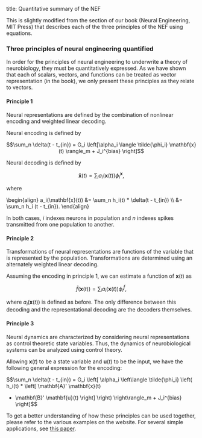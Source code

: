 title: Quantitative summary of the NEF

This is slightly modified from the section of our book (Neural Engineering,
MIT Press) that describes each of the three principles of the NEF using
equations.

### Three principles of neural engineering quantified

In order for the principles of neural engineering to underwrite a theory of
neurobiology, they must be quantitatively expressed. As we have shown that
each of scalars, vectors, and functions can be treated as vector
representation (in the book), we only present these principles as they relate
to vectors.

#### Principle 1

Neural representations are defined by the combination of nonlinear encoding
and weighted linear decoding.

Neural encoding is defined by

$$\sum_n \delta(t - t_{in}) = G_i \left[\alpha_i \langle
  \tilde{\phi_i} \mathbf{x}(t) \rangle_m + J_i^{bias} \right]$$

Neural decoding is defined by

$$\mathbf{\hat{x}}(t) = \sum_i a_i(\mathbf{x}(t)) \phi_i^{\mathbf{x}},$$

where

\begin{align}
  a_i(\mathbf{x}(t)) &= \sum_n h_i(t) * \delta(t - t_{in}) \\\\
  &= \sum_n h_i (t - t_{in}).
\end{align}

In both cases, $i$ indexes neurons in population and $n$ indexes spikes
transmitted from one population to another.

#### Principle 2

Transformations of neural representations are functions of the variable that
is represented by the population. Transformations are determined using an
alternately weighted linear decoding.

Assuming the encoding in principle 1, we can estimate a function of $\mathbf{x}(t)$ as

$$\hat{f}(\mathbf{x}(t)) = \sum_i a_i (\mathbf{x}(t)) \phi_i^f,$$

where $a_i(\mathbf{x}(t))$ is defined as before. The only difference between this
decoding and the representational decoding are the decoders themselves.

#### Principle 3

Neural dynamics are characterized by considering neural representations as
control theoretic state variables. Thus, the dynamics of neurobiological
systems can be analyzed using control theory.

Allowing $\mathbf{x}(t)$ to be a state variable
and $\mathbf{u}(t)$ to be the input, we have the
following general expression for the encoding:

$$\sum_n \delta(t - t_{in}) = G_i \left[ \alpha_i
  \left\langle \tilde{\phi_i}
  \left( h_i(t) * \left[ \mathbf{A}' \mathbf{x}(t)
  + \mathbf{B}' \mathbf{u}(t) \right] \right)
  \right\rangle_m + J_i^{bias} \right]$$

To get a better understanding of how these principles can be used together,
please refer to the various examples on the website. For several simple
applications, see [this paper](http://compneuro.uwaterloo.ca/files/eliasmith.2005.controlling.attractors.neurcomp.pdf).
